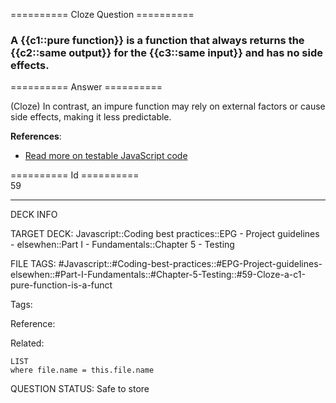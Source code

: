 ========== Cloze Question ==========

###  A {{c1::pure function}} is a function that always returns the {{c2::same output}} for the {{c3::same input}} and has no side effects.  

========== Answer ==========  

(Cloze) In contrast, an impure function may rely on external factors or cause side effects, making it less predictable.

**References**:

-   [Read more on testable JavaScript code](https://hackernoon.com/structure-your-javascript-code-for-testability-9bc93d9c72dc)

========== Id ==========  
59

---

DECK INFO

TARGET DECK: Javascript::Coding best practices::EPG - Project guidelines - elsewhen::Part I - Fundamentals::Chapter 5 - Testing

FILE TAGS: #Javascript::#Coding-best-practices::#EPG-Project-guidelines-elsewhen::#Part-I-Fundamentals::#Chapter-5-Testing::#59-Cloze-a-c1-pure-function-is-a-funct

Tags:

Reference:

Related:

```dataview
LIST
where file.name = this.file.name
```

QUESTION STATUS: Safe to store
